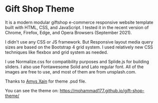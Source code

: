 # Gift Shop Theme

It is a modern modular giftshop e-commerce responsive website template built with HTML, CSS, and JavaScript. I tested it in the recent version of Chrome, Firefox, Edge, and Opera Browsers (September 2021).

I didn't use any CSS or JS framework. But Responsive layout media query sizes are based on the Bootstrap 4 grid system. I used relatively new CSS techniques like flexbox and grid system as needed.

I use Normalize.css for compatibility purposes and Splide.js for building sliders. I also use Fontawesome Solid and Lato regular font. All of the images are free to use, and most of them are from unsplash.com.

Thanks to <a href="https://disqus.com/by/amysxain/" target="_blank">Amys Xain</a> for theme .psd file.

You can see the theme on:
https://mohammad177.github.io/gift-shop-theme/
